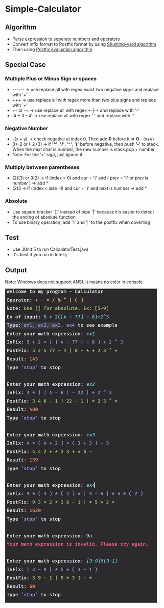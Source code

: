 # Simple-Calculator

## Algorithm

* Parse expression to seperate numbers and operators
* Convert Infix format to Postfix format by using [Shunting-yard algorithm](https://en.wikipedia.org/wiki/Shunting-yard_algorithm#The_algorithm_in_detail)
* Then using [Postfix evaluation algorithm](https://en.wikipedia.org/wiki/Reverse_Polish_notation#Postfix_evaluation_algorithm)

## Special Case

### Multiple Plus or Minus Sign or spaces

* ------ -> use replace all with regex exact two negative signs and replace with '+'
* +++ -> use replace all with regex more than two plus signs and replace with '+'
* +- or -+ -> use replace all with regex +-|-+ and replace with '-'
* '4 + 3 - 4' -> use replace all with regex ' ' and replace with ''

### Negative Number

* **-**(x + y) -> check negative at index 0. Then add **0** before it => **0** - (x+y)
* 3*-2 or (-2+3) -> if **'*'**, **'/'**, **'^'**, **'('** before negative, then push **'-'** to stack. When the next char is number, the new number is stack.pop + number.
* Note: For the '+' sign, just ignore it.

### Multiply between parentheses

* (2)(3) or 3(2) -> if (index > 0) and cur = '(' and ( prev = ')' or prev is number ) => add *
* (2)3 -> if (index < size -1) and cur = ')' and next is number => add *

### Absolute

* Use square bracker '[]' instead of pipe '|' because it's easier to detect the ending of absolute function
* To use binary operation, add '1' and '|' to the postfix when coverting

## Test

* Use JUnit 5 to run CalculatorTest.java
* It's best if you run in Intellij

## Output

Note: Windows does not support ANSI. It means no color in console.

![output](https://github.com/quyentruong/Simple-Calculator/blob/master/images/calculator_output.JPG?raw=true)
